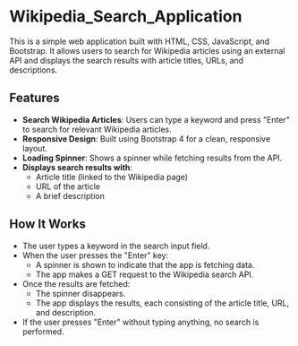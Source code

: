 # Wikipedia_Search_Application
This is a simple web application built with HTML, CSS, JavaScript, and Bootstrap. It allows users to search for Wikipedia articles using an external API and displays the search results with article titles, URLs, and descriptions.

## Features
- **Search Wikipedia Articles**: Users can type a keyword and press "Enter" to search for relevant Wikipedia articles.
- **Responsive Design**: Built using Bootstrap 4 for a clean, responsive layout.
- **Loading Spinner**: Shows a spinner while fetching results from the API.
- **Displays search results with**:
  - Article title (linked to the Wikipedia page)
  - URL of the article
  - A brief description

## How It Works
- The user types a keyword in the search input field.
- When the user presses the "Enter" key:
  - A spinner is shown to indicate that the app is fetching data.
  - The app makes a GET request to the Wikipedia search API.
- Once the results are fetched:
  - The spinner disappears.
  - The app displays the results, each consisting of the article title, URL, and description.
- If the user presses "Enter" without typing anything, no search is performed.
